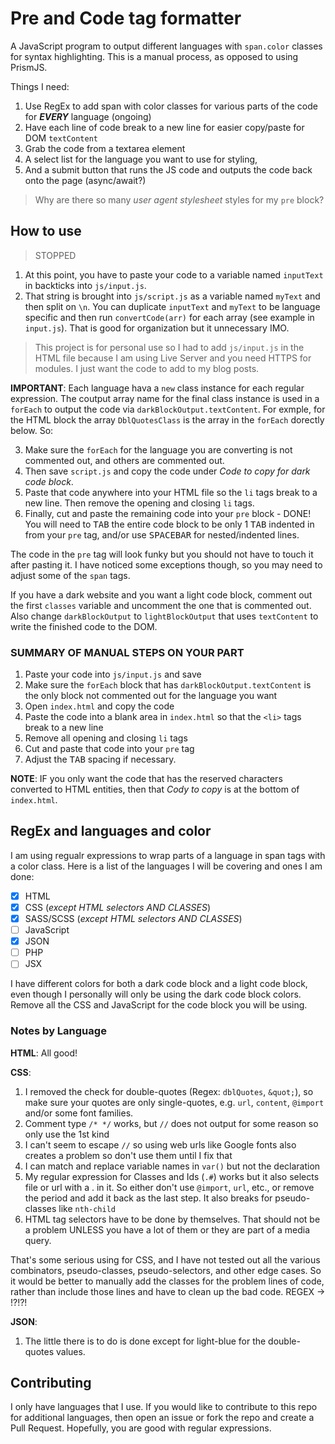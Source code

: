 # Pre and Code tag formatter

A JavaScript program to output different languages with `span.color` classes for syntax highlighting. This is a manual process, as opposed to using PrismJS.

Things I need:

1. Use RegEx to add span with color classes for various parts of the code for _**EVERY**_ language (ongoing)
1. Have each line of code break to a new line for easier copy/paste for DOM `textContent`
1. Grab the code from a textarea element
1. A select list for the language you want to use for styling,
1. And a submit button that runs the JS code and outputs the code back onto the page (async/await?)

> Why are there so many _user agent stylesheet_ styles for my `pre` block?

## How to use

> STOPPED

1. At this point, you have to paste your code to a variable named `inputText` in backticks into `js/input.js`.
2. That string is brought into `js/script.js` as a variable named `myText` and then split on `\n`. You can duplicate `inputText` and `myText` to be language specific and then run `convertCode(arr)` for each array (see example in `input.js`). That is good for organization but it unnecessary IMO.

> This project is for personal use so I had to add `js/input.js` in the HTML file because I am using Live Server and you need HTTPS for modules. I just want the code to add to my blog posts.

**IMPORTANT**: Each language hava a `new` class instance for each regular expression. The coutput array name for the final class instance is used in a `forEach` to output the code via `darkBlockOutput.textContent`. For exmple, for the HTML block the array `DblQuotesClass` is the array in the `forEach` dorectly below. So:

3. Make sure the `forEach` for the language you are converting is not commented out, and others are commented out.
4. Then save `script.js` and copy the code under _Code to copy for dark code block_.
5. Paste that code anywhere into your HTML file so the `li` tags break to a new line. Then remove the opening and closing `li` tags.
6. Finally, cut and paste the remaining code into your `pre` block - DONE! You will need to <kbd>TAB</kbd> the entire code block to be only 1 <kbd>TAB</kbd> indented in from your `pre` tag, and/or use <kbd>SPACEBAR</kbd> for nested/indented lines.

The code in the `pre` tag will look funky but you should not have to touch it after pasting it. I have noticed some exceptions though, so you may need to adjust some of the `span` tags.

If you have a dark website and you want a light code block, comment out the first `classes` variable and uncomment the one that is commented out. Also change `darkBlockOutput` to `lightBlockOutput` that uses `textContent` to write the finished code to the DOM.

<!-- > WTF: `user agent stylesheet` is creating problems? -->

### SUMMARY OF MANUAL STEPS ON YOUR PART

1. Paste your code into `js/input.js` and save
1. Make sure the `forEach` block that has `darkBlockOutput.textContent` is the only block not commented out for the language you want
1. Open `index.html` and copy the code
1. Paste the code into a blank area in `index.html` so that the `<li>` tags break to a new line
1. Remove all opening and closing `li` tags
1. Cut and paste that code into your `pre` tag
1. Adjust the <kbd>TAB</kbd> spacing if necessary.

**NOTE**: IF you only want the code that has the reserved characters converted to HTML entities, then that _Cody to copy_ is at the bottom of `index.html`.

## RegEx and languages and color

I am using regualr expressions to wrap parts of a language in span tags with a color class. Here is a list of the languages I will be covering and ones I am done:

- [x] HTML
- [x] CSS (_except HTML selectors AND CLASSES_)
- [x] SASS/SCSS (_except HTML selectors AND CLASSES_)
- [ ] JavaScript
- [x] JSON
- [ ] PHP
- [ ] JSX

I have different colors for both a dark code block and a light code block, even though I personally will only be using the dark code block colors. Remove all the CSS and JavaScript for the code block you will be using.

### Notes by Language

**HTML**: All good!

**CSS**:

1. I removed the check for double-quotes (Regex: `dblQuotes`, `&quot;`), so make sure your quotes are only single-quotes, e.g. `url`, `content`, `@import` and/or some font families.
1. Comment type `/* */` works, but `//` does not output for some reason so only use the 1st kind
1. I can't seem to escape `//` so using web urls like Google fonts also creates a problem so don't use them until I fix that
1. I can match and replace variable names in `var()` but not the declaration
1. My regular expression for Classes and Ids (`.#`) works but it also selects file or url with a . in it. So either don't use `@import`, `url`, etc., or remove the period and add it back as the last step. It also breaks for pseudo-classes like `nth-child`
1. HTML tag selectors have to be done by themselves. That should not be a problem UNLESS you have a lot of them or they are part of a media query.

That's some serious using for CSS, and I have not tested out all the various combinators, pseudo-classes, pseudo-selectors, and other edge cases. So it would be better to manually add the classes for the problem lines of code, rather than include those lines and have to clean up the bad code. REGEX -> !?!?!

**JSON**:

1. The little there is to do is done except for light-blue for the double-quotes values.

## Contributing

I only have languages that I use. If you would like to contribute to this repo for additional languages, then open an issue or fork the repo and create a Pull Request. Hopefully, you are good with regular expressions.
